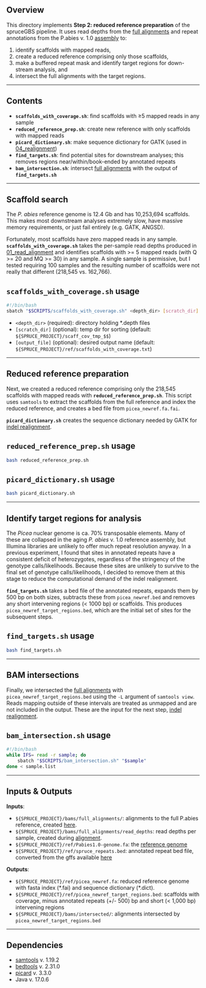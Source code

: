 ## Overview

This directory implements **Step 2: reduced reference preparation** of the spruceGBS pipeline. It uses read depths from the [full alignments](https://github.com/lxsllvn/spruceGBS/blob/main/01_read_alignment/README.md) and repeat annotations from the P.abies v. 1.0 [assembly](https://plantgenie.org/FTP) to:
1) identify scaffolds with mapped reads,
2) create a reduced reference comprising only those scaffolds,
3) make a buffered repeat mask and identify target regions for down-stream analysis, and
4) intersect the full alignments with the target regions.

---

## Contents

* **`scaffolds_with_coverage.sh`**: find scaffolds with ≥5 mapped reads in any sample
* **`reduced_reference_prep.sh`**: create new reference with only scaffolds with mapped reads
* **`picard_dictionary.sh`**: make sequence dictionary for GATK (used in [04_realignment](https://github.com/lxsllvn/spruceGBS/tree/main/04_realignment))
* **`find_targets.sh`**: find potential sites for downstream analyses; this removes regions near/within/book-ended by annotated repeats
* **`bam_intersection.sh`**: intersect [full alignments](https://github.com/lxsllvn/spruceGBS/tree/main/01_read_alignment) with the output of **`find_targets.sh`**

---

## Scaffold search

The *P. abies* reference genome is 12.4 Gb and has 10,253,694 scaffolds. This makes most downstream analyses extremely slow, have massive memory requirements, or just fail entirely (e.g. GATK, ANGSD). 

Fortunately, most scaffolds have zero mapped reads in any sample. **`scaffolds_with_coverage.sh`** takes the per-sample read depths produced in [01_read_alignment](https://github.com/lxsllvn/spruceGBS/tree/main/01_read_alignment) and identifies scaffolds with \>= 5 mapped reads (with Q >= 20 and MQ >= 30) in any sample. A single sample is permissive, but I tested requiring 100 samples and the resulting number of scaffolds were not really that different (218,545 vs. 162,766). 

## **`scaffolds_with_coverage.sh` usage**

```bash
#!/bin/bash
sbatch "$SCRIPTS/scaffolds_with_coverage.sh" <depth_dir> [scratch_dir] [output_file]
```

* `<depth_dir>`   (required): directory holding *.depth files
* `[scratch_dir]` (optional): temp dir for sorting (default: `${SPRUCE_PROJECT}/scaff_cov_tmp_$$`)
* `[output_file]` (optional): desired output name (default: `${SPRUCE_PROJECT}/ref/scaffolds_with_coverage.txt`)
  
---

## Reduced reference preparation

Next, we created a reduced reference comprising only the 218,545 scaffolds with mapped reads with **`reduced_reference_prep.sh`**. This script uses `samtools` to extract the scaffolds from the full reference and index the reduced reference, and creates a bed file from `picea_newref.fa.fai`. 

**`picard_dictionary.sh`** creates the sequence dictionary needed by GATK for [indel realignment](https://github.com/lxsllvn/spruceGBS/tree/main/04_realignment).

## **`reduced_reference_prep.sh` usage**

```bash
bash reduced_reference_prep.sh 
```

## **`picard_dictionary.sh` usage**

```bash
bash picard_dictionary.sh
```

---

## Identify target regions for analysis 

The *Picea* nuclear genome is ca. 70% transposable elements. Many of these are collapsed in the aging *P. abies* v. 1.0 reference assembly, but Illumina libraries are unlikely to offer much repeat resolution anyway. In a previous experiment, I found that sites in annotated repeats have a consistent deficit of heterozygotes, regardless of the stringency of the genotype calls/likelihoods. Because these sites are unlikely to survive to the final set of genotype calls/likelihoods, I decided to remove them at this stage to reduce the computational demand of the indel realignment. 

**`find_targets.sh`** takes a bed file of the annotated repeats, expands them by 500 bp on both sizes, subtracts these from `picea_newref.bed` and removes any short intervening regions (< 1000 bp) or scaffolds. This produces `picea_newref_target_regions.bed`, which are the initial set of sites for the subsequent steps. 

## **`find_targets.sh` usage**

```bash
bash find_targets.sh 
```

---

## BAM intersections

Finally, we intersected the [full alignments](https://github.com/lxsllvn/spruceGBS/blob/main/01_read_alignment/README.md) with `picea_newref_target_regions.bed` using the `-L` argument of `samtools view`. Reads mapping outside of these intervals are treated as unmapped and are not included in the output. These are the input for the next step, [indel realignment](https://github.com/lxsllvn/spruceGBS/tree/main/04_realignment).

## **`bam_intersection.sh` usage**

```bash
#!/bin/bash
while IFS= read -r sample; do
    sbatch "$SCRIPTS/bam_intersection.sh" "$sample"
done < sample.list
```

---
## Inputs & Outputs

**Inputs**:
  * `${SPRUCE_PROJECT}/bams/full_alignments/`: alignments to the full P.abies reference, created [here](https://github.com/lxsllvn/spruceGBS/blob/main/01_read_alignment/).
  * `${SPRUCE_PROJECT}/bams/full_alignments/read_depths`: read depths per sample, created during [alignment](https://github.com/lxsllvn/spruceGBS/blob/main/01_read_alignment/).
  * `${SPRUCE_PROJECT}/ref/Pabies1.0-genome.fa`: the [reference genome](https://plantgenie.org/FTP)
  * `${SPRUCE_PROJECT}/ref/spruce_repeats.bed`: annotated repeat bed file, converted from the gffs available [here](https://plantgenie.org/FTP)
    
  **Outputs**:
  * `${SPRUCE_PROJECT}/ref/picea_newref.fa`: reduced reference genome with fasta index (\*\.fai) and sequence dictionary (\*\.dict).
  * `${SPRUCE_PROJECT}/ref/picea_newref_target_regions.bed`: scaffolds with coverage, minus annotated repeats (+/- 500) bp and short (< 1,000 bp) intervening regions
  * `${SPRUCE_PROJECT}/bams/intersected/`: alignments intersected by `picea_newref_target_regions.bed`
---

## Dependencies
* [samtools](https://www.htslib.org/) v. 1.19.2
* [bedtools](https://github.com/arq5x/bedtools2) v. 2.31.0
* [picard](https://github.com/broadinstitute/picard) v. 3.3.0
* Java v. 17.0.6


